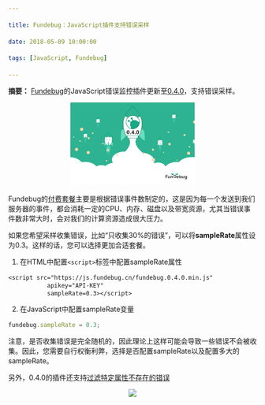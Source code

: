 ```yaml
---

title: Fundebug：JavaScript插件支持错误采样

date: 2018-05-09 10:00:00

tags: [JavaScript, Fundebug]

---
```


**摘要：** [Fundebug](https://www.fundebug.com/)的JavaScript错误监控插件更新至[0.4.0](https://js.fundebug.cn/fundebug.0.4.0.min.js)，支持错误采样。

<!-- more -->

<div style="text-align: center;">
<img style="width:50%;" src="./fundebug-javascript-0-4-0/update.jpeg" />
</div>

Fundebug的[付费套餐](https://www.fundebug.com/price)主要是根据错误事件数制定的，这是因为每一个发送到我们服务器的事件，都会消耗一定的CPU、内存、磁盘以及带宽资源，尤其当错误事件数非常大时，会对我们的计算资源造成很大压力。

如果您希望采样收集错误，比如“只收集30%的错误”，可以将**sampleRate**属性设为0.3。这样的话，您可以选择更加合适套餐。

 1. 在HTML中配置`<script>`标签中配置sampleRate属性

 ```
 <script src="https://js.fundebug.cn/fundebug.0.4.0.min.js" 
            apikey="API-KEY" 
            sampleRate=0.3></script>
 ```

 2. 在JavaScript中配置sampleRate变量

 ```js
 fundebug.sampleRate = 0.3;
 ```

注意，是否收集错误是完全随机的，因此理论上这样可能会导致一些错误不会被收集。因此，您需要自行权衡利弊，选择是否配置sampleRate以及配置多大的sampleRate。

另外，0.4.0的插件还支持[过滤特定属性不存在的错误](https://blog.fundebug.com/2018/05/10/fundebug-javascript-0-4-0/)


<div style="text-align: center;">
<img style="width:30%;" src="https://blog.fundebug.com/images/qq_bug.JPG" />
</div>




